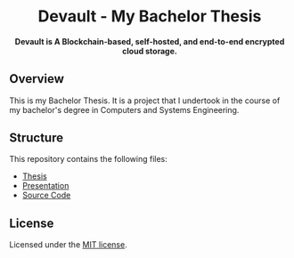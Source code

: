 <h1 align="center">Devault - My Bachelor Thesis</h1>

<h4 align="center">Devault is A Blockchain-based, self-hosted, and end-to-end encrypted cloud storage.</h4>


## Overview

This is my Bachelor Thesis.
It is a project that I undertook in the course of my bachelor's degree in Computers and Systems Engineering.

## Structure

This repository contains the following files:

- [Thesis](thesis)
- [Presentation](presentation)
- [Source Code](source)

## License

Licensed under the [MIT license](LICENSE).
